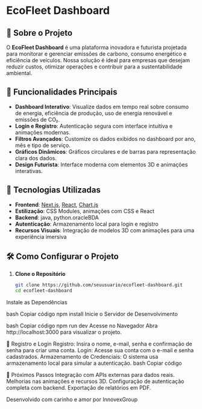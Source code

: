 # EcoFleet Dashboard


## 🚀 Sobre o Projeto

O **EcoFleet Dashboard** é uma plataforma inovadora e futurista projetada para monitorar e gerenciar emissões de carbono, consumo energético e eficiência de veículos. Nossa solução é ideal para empresas que desejam reduzir custos, otimizar operações e contribuir para a sustentabilidade ambiental.

## 🌟 Funcionalidades Principais

- **Dashboard Interativo**: Visualize dados em tempo real sobre consumo de energia, eficiência de produção, uso de energia renovável e emissões de CO₂.
- **Login e Registro**: Autenticação segura com interface intuitiva e animações modernas.
- **Filtros Avançados**: Customize os dados exibidos no dashboard por ano, mês e tipo de serviço.
- **Gráficos Dinâmicos**: Gráficos circulares e de barras para representação clara dos dados.
- **Design Futurista**: Interface moderna com elementos 3D e animações interativas.

## 🔧 Tecnologias Utilizadas

- **Frontend**: [Next.js](https://nextjs.org/), [React](https://reactjs.org/), [Chart.js](https://www.chartjs.org/)
- **Estilização**: CSS Modules, animações com CSS e React
- **Backend**: java, python.oracleBDA
- **Autenticação**: Armazenamento local para login e registro
- **Recursos Visuais**: Integração de modelos 3D com animações para uma experiência imersiva



## 🛠 Como Configurar o Projeto

1. **Clone o Repositório**
   ```bash
   git clone https://github.com/seuusuario/ecofleet-dashboard.git
   cd ecofleet-dashboard
Instale as Dependências

bash
Copiar código
npm install
Inicie o Servidor de Desenvolvimento

bash
Copiar código
npm run dev
Acesse no Navegador Abra http://localhost:3000 para visualizar o projeto.

🌱 Registro e Login
Registro: Insira o nome, e-mail, senha e confirmação de senha para criar uma conta.
Login: Acesse sua conta com o e-mail e senha cadastrados.
Armazenamento de Credenciais: O sistema usa armazenamento local para simular a autenticação.
bash
Copiar código

🎯 Próximos Passos
 Integração com APIs externas para dados reais.
 Melhorias nas animações e recursos 3D.
 Configuração de autenticação completa com backend.
 Exportação de relatórios em PDF.


Desenvolvido com carinho e amor por InnovexGroup